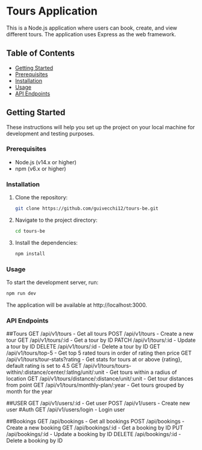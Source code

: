 # Tours Application

This is a Node.js application where users can book, create, and view different tours. The application uses Express as the web framework.

## Table of Contents
- [Getting Started](#getting-started)
- [Prerequisites](#prerequisites)
- [Installation](#installation)
- [Usage](#usage)
- [API Endpoints](#api-endpoints)

## Getting Started

These instructions will help you set up the project on your local machine for development and testing purposes.

### Prerequisites

- Node.js (v14.x or higher)
- npm (v6.x or higher)

### Installation

1. Clone the repository:
    ```sh
    git clone https://github.com/guivecchi12/tours-be.git
    ```
2. Navigate to the project directory:
    ```sh
    cd tours-be
    ```
3. Install the dependencies:
    ```sh
    npm install
    ```

### Usage

To start the development server, run:
```sh
npm run dev
```
The application will be available at http://localhost:3000.

### API Endpoints

##Tours
GET /api/v1/tours - Get all tours
POST /api/v1/tours - Create a new tour
GET /api/v1/tours/:id - Get a tour by ID
PATCH /api/v1/tours/:id - Update a tour by ID
DELETE /api/v1/tours/:id - Delete a tour by ID
GET /api/v1/tours/top-5 - Get top 5 rated tours in order of rating then price
GET /api/v1/tours/tour-stats?rating - Get stats for tours at or above {rating}, default rating is set to 4.5
GET /api/v1/tours/tours-within/:distance/center/:latlng/unit/:unit - Get tours within a radius of location
GET /api/v1/tours/distance/:distance/unit/:unit - Get tour distances from point
GET /api/v1/tours/monthly-plan/:year - Get tours grouped by month for the year

##USER
GET /api/v1/users/:id - Get user
POST /api/v1/users - Create new user
#Auth
GET /api/v1/users/login - Login user



##Bookings
GET /api/bookings - Get all bookings
POST /api/bookings - Create a new booking
GET /api/bookings/:id - Get a booking by ID
PUT /api/bookings/:id - Update a booking by ID
DELETE /api/bookings/:id - Delete a booking by ID